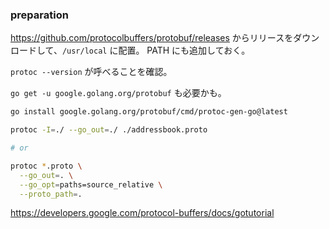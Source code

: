 ### preparation

https://github.com/protocolbuffers/protobuf/releases からリリースをダウンロードして、`/usr/local` に配置。
PATH にも追加しておく。

`protoc --version` が呼べることを確認。

`go get -u google.golang.org/protobuf` も必要かも。

```bash
go install google.golang.org/protobuf/cmd/protoc-gen-go@latest

protoc -I=./ --go_out=./ ./addressbook.proto

# or

protoc *.proto \
  --go_out=. \
  --go_opt=paths=source_relative \
  --proto_path=.
```

https://developers.google.com/protocol-buffers/docs/gotutorial
